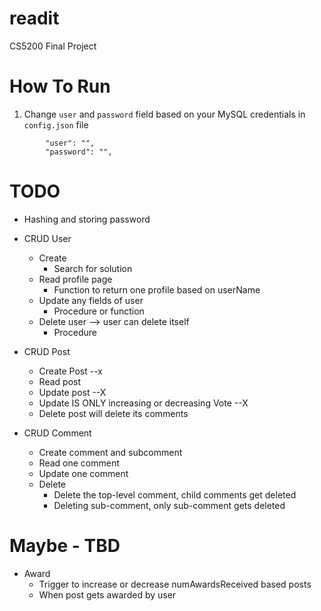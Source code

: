 # readit

CS5200 Final Project

# How To Run

1. Change `user` and `password` field based on your MySQL credentials in `config.json` file

```
        "user": "",
        "password": "",

```

# TODO

- Hashing and storing password

- CRUD User

  - Create
    - Search for solution
  - Read profile page
    - Function to return one profile based on userName
  - Update any fields of user
    - Procedure or function
  - Delete user --> user can delete itself
    - Procedure

- CRUD Post

  - Create Post --x
  - Read post
  - Update post --X
  - Update IS ONLY increasing or decreasing Vote --X
  - Delete post will delete its comments

- CRUD Comment
  - Create comment and subcomment
  - Read one comment
  - Update one comment
  - Delete
    - Delete the top-level comment, child comments get deleted
    - Deleting sub-comment, only sub-comment gets deleted

# Maybe - TBD

- Award
  - Trigger to increase or decrease numAwardsReceived based posts
  - When post gets awarded by user

